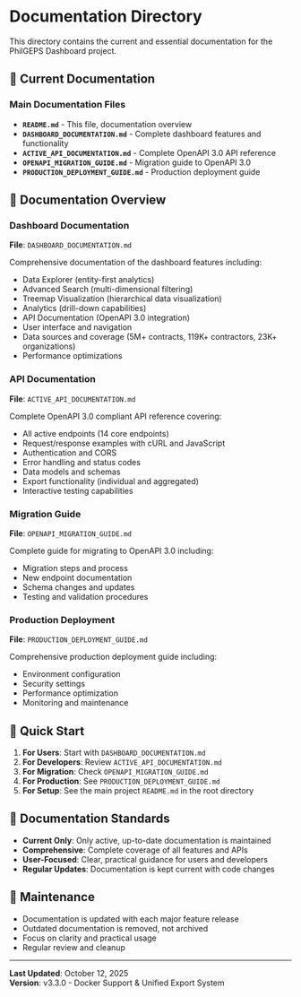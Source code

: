 # Documentation Directory

This directory contains the current and essential documentation for the PhilGEPS Dashboard project.

## 📁 Current Documentation

### Main Documentation Files

- **`README.md`** - This file, documentation overview
- **`DASHBOARD_DOCUMENTATION.md`** - Complete dashboard features and functionality
- **`ACTIVE_API_DOCUMENTATION.md`** - Complete OpenAPI 3.0 API reference
- **`OPENAPI_MIGRATION_GUIDE.md`** - Migration guide to OpenAPI 3.0
- **`PRODUCTION_DEPLOYMENT_GUIDE.md`** - Production deployment guide

## 🎯 Documentation Overview

### Dashboard Documentation
**File**: `DASHBOARD_DOCUMENTATION.md`

Comprehensive documentation of the dashboard features including:
- Data Explorer (entity-first analytics)
- Advanced Search (multi-dimensional filtering)
- Treemap Visualization (hierarchical data visualization)
- Analytics (drill-down capabilities)
- API Documentation (OpenAPI 3.0 integration)
- User interface and navigation
- Data sources and coverage (5M+ contracts, 119K+ contractors, 23K+ organizations)
- Performance optimizations

### API Documentation
**File**: `ACTIVE_API_DOCUMENTATION.md`

Complete OpenAPI 3.0 compliant API reference covering:
- All active endpoints (14 core endpoints)
- Request/response examples with cURL and JavaScript
- Authentication and CORS
- Error handling and status codes
- Data models and schemas
- Export functionality (individual and aggregated)
- Interactive testing capabilities

### Migration Guide
**File**: `OPENAPI_MIGRATION_GUIDE.md`

Complete guide for migrating to OpenAPI 3.0 including:
- Migration steps and process
- New endpoint documentation
- Schema changes and updates
- Testing and validation procedures

### Production Deployment
**File**: `PRODUCTION_DEPLOYMENT_GUIDE.md`

Comprehensive production deployment guide including:
- Environment configuration
- Security settings
- Performance optimization
- Monitoring and maintenance

## 🚀 Quick Start

1. **For Users**: Start with `DASHBOARD_DOCUMENTATION.md`
2. **For Developers**: Review `ACTIVE_API_DOCUMENTATION.md`
3. **For Migration**: Check `OPENAPI_MIGRATION_GUIDE.md`
4. **For Production**: See `PRODUCTION_DEPLOYMENT_GUIDE.md`
5. **For Setup**: See the main project `README.md` in the root directory

## 📝 Documentation Standards

- **Current Only**: Only active, up-to-date documentation is maintained
- **Comprehensive**: Complete coverage of all features and APIs
- **User-Focused**: Clear, practical guidance for users and developers
- **Regular Updates**: Documentation is kept current with code changes

## 🔧 Maintenance

- Documentation is updated with each major feature release
- Outdated documentation is removed, not archived
- Focus on clarity and practical usage
- Regular review and cleanup

---

**Last Updated**: October 12, 2025  
**Version**: v3.3.0 - Docker Support & Unified Export System